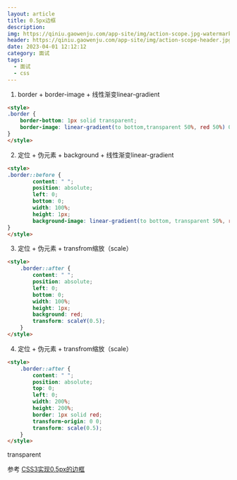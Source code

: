 ```yaml
---
layout: article
title: 0.5px边框
description: 
img: https://qiniu.gaowenju.com/app-site/img/action-scope.jpg-watermark
header: https://qiniu.gaowenju.com/app-site/img/action-scope-header.jpg-watermark
date: 2023-04-01 12:12:12
category: 面试
tags:
  - 面试
  - css
---
```




1. border + border-image + 线性渐变linear-gradient

```html
<style>
.border {
	border-bottom: 1px solid transparent;
	border-image: linear-gradient(to bottom,transparent 50%, red 50%) 0 0 100%/1px 0;
}
</style>
```

2. 定位 + 伪元素 + background + 线性渐变linear-gradient

```html
<style>
.border::before {
        content: " ";
        position: absolute;
        left: 0;
        bottom: 0;
        width: 100%;
        height: 1px;
        background-image: linear-gradient(to bottom, transparent 50%, red 50%);
}
</style>
```

3. 定位 + 伪元素 + transfrom缩放（scale）

```html
<style>
    .border::after {
        content: " ";
        position: absolute;
        left: 0;
        bottom: 0;
        width: 100%;
        height: 1px;
        background: red;
        transform: scaleY(0.5);
    }
</style>
```

4. 定位 + 伪元素 + transfrom缩放（scale）

```html
<style>
    .border::after {
    	content: " ";
        position: absolute;
        top: 0;
        left: 0;
        width: 200%;
        height: 200%;
        border: 1px solid red;
        transform-origin: 0 0;
        transform: scale(0.5);
    }
</style>
```

transparent

参考
[CSS3实现0.5px的边框](https://segmentfault.com/a/1190000020640155)